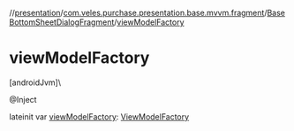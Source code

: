 //[presentation](../../../index.md)/[com.veles.purchase.presentation.base.mvvm.fragment](../index.md)/[BaseBottomSheetDialogFragment](index.md)/[viewModelFactory](view-model-factory.md)

# viewModelFactory

[androidJvm]\

@Inject

lateinit var [viewModelFactory](view-model-factory.md): [ViewModelFactory](../../com.veles.purchase.presentation.base.mvvm.viewmodel/-view-model-factory/index.md)

